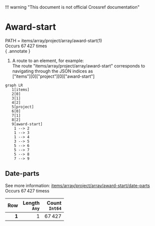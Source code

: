 !!! warning "This document is not official Crossref documentation"
# Award-start
PATH = items/array/project/array/award-start(1)  
Occurs 67 427 times  
{ .annotate }

1. A route to an element, for example:  
   The route "items/array/project/array/award-start" corresponds to navigating through the JSON indices as  
   ["items"][0]["project"][0]["award-start"]  

```mermaid
graph LR
   1[items]
   2[0]
   3[1]
   4[2]
   5[project]
   6[0]
   7[1]
   8[2]
   9[award-start]
    1 --> 2
    1 --> 3
    1 --> 4
    3 --> 5
    5 --> 6
    5 --> 7
    5 --> 8
    7 --> 9
```


## Date-parts
See more information: [items/array/project/array/award-start/date-parts](date-parts/index.md)  
Occurs 67 427 timess  

| **Row** | **Length**<br>`Any` | **Count**<br>`Int64` |
|--------:|--------------------:|---------------------:|
| **1**   | 1                   | 67 427               |

